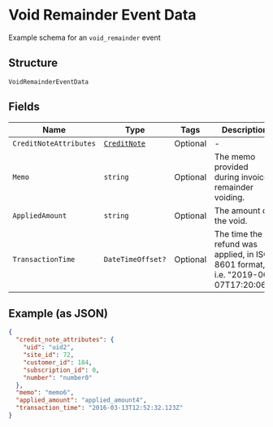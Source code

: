 
# Void Remainder Event Data

Example schema for an `void_remainder` event

## Structure

`VoidRemainderEventData`

## Fields

| Name | Type | Tags | Description |
|  --- | --- | --- | --- |
| `CreditNoteAttributes` | [`CreditNote`](../../doc/models/credit-note.md) | Optional | - |
| `Memo` | `string` | Optional | The memo provided during invoice remainder voiding. |
| `AppliedAmount` | `string` | Optional | The amount of the void. |
| `TransactionTime` | `DateTimeOffset?` | Optional | The time the refund was applied, in ISO 8601 format, i.e. "2019-06-07T17:20:06Z" |

## Example (as JSON)

```json
{
  "credit_note_attributes": {
    "uid": "uid2",
    "site_id": 72,
    "customer_id": 184,
    "subscription_id": 0,
    "number": "number0"
  },
  "memo": "memo6",
  "applied_amount": "applied_amount4",
  "transaction_time": "2016-03-13T12:52:32.123Z"
}
```


